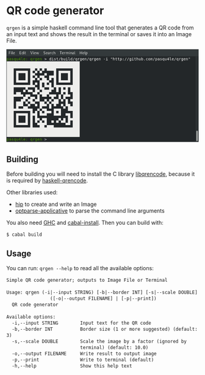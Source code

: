# QR code generator

`qrgen` is a simple haskell command line tool that generates a QR code from an input text and shows the result in the terminal or saves it into an Image File.

![](example.png)

## Building

Before building you will need to install the C library [libqrencode](https://github.com/fukuchi/libqrencode), because it is required by [haskell-qrencode](https://hackage.haskell.org/package/haskell-qrencode).

Other libraries used:
- [hip](https://hackage.haskell.org/package/hip) to create and write an Image
- [optparse-applicative](https://hackage.haskell.org/package/optparse-applicative) to parse the command line arguments

You also need [GHC](https://www.haskell.org/ghc/) and [cabal-install](http://hackage.haskell.org/package/cabal-install). Then you can build with:

```
$ cabal build
```

## Usage
You can run: `qrgen --help` to read all the available options:

```
Simple QR code generator; outputs to Image File or Terminal

Usage: qrgen (-i|--input STRING) [-b|--border INT] [-s|--scale DOUBLE]
                ([-o|--output FILENAME] | [-p|--print])
  QR code generator

Available options:
  -i,--input STRING        Input text for the QR code
  -b,--border INT          Border size (1 or more suggested) (default: 3)
  -s,--scale DOUBLE        Scale the image by a factor (ignored by
                           terminal) (default: 10.0)
  -o,--output FILENAME     Write result to output image
  -p,--print               Write to terminal (default)
  -h,--help                Show this help text

```
